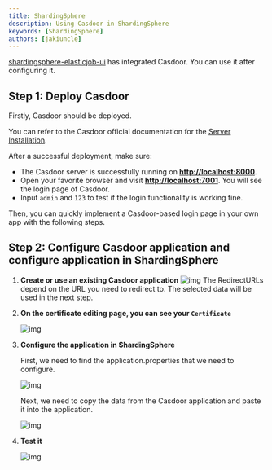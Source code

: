 ```yaml
---
title: ShardingSphere
description: Using Casdoor in ShardingSphere
keywords: [ShardingSphere]
authors: [jakiuncle]
---
```


[shardingsphere-elasticjob-ui](https://github.com/apache/shardingsphere-elasticjob-ui) has integrated Casdoor. You can use it after configuring it.

## Step 1: Deploy Casdoor

Firstly, Casdoor should be deployed.

You can refer to the Casdoor official documentation for the [Server Installation](/docs/basic/server-installation).

After a successful deployment, make sure:

- The Casdoor server is successfully running on **<http://localhost:8000>**.
- Open your favorite browser and visit **<http://localhost:7001>**. You will see the login page of Casdoor.
- Input `admin` and `123` to test if the login functionality is working fine.

Then, you can quickly implement a Casdoor-based login page in your own app with the following steps.

## Step 2: Configure Casdoor application and configure application in ShardingSphere

1. **Create or use an existing Casdoor application**
![img](/img/integration/java/ShardingSphere/casdoorConfig.png)
The RedirectURLs depend on the URL you need to redirect to. The selected data will be used in the next step.

2. **On the certificate editing page, you can see your `Certificate`**

    ![img](/img/integration/java/ShardingSphere/cert.png)

3. **Configure the application in ShardingSphere**

    First, we need to find the application.properties that we need to configure.

    ![img](/img/integration/java/ShardingSphere/list.png)

    Next, we need to copy the data from the Casdoor application and paste it into the application.

    ![img](/img/integration/java/ShardingSphere/application.png)

4. **Test it**

    ![img](/img/integration/java/ShardingSphere/test.gif)
